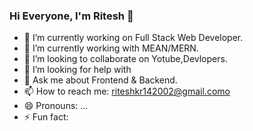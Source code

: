 ### Hi Everyone, I'm Ritesh 👋



- 🔭 I’m currently working on Full Stack Web Developer.
- 🌱 I’m currently working with MEAN/MERN.
- 👯 I’m looking to collaborate on Yotube,Devlopers.
- 🤔 I’m looking for help with 
- 💬 Ask me about Frontend & Backend.
- 📫 How to reach me: riteshkr142002@gmail.como
- 😄 Pronouns: ...
- ⚡ Fun fact: 

